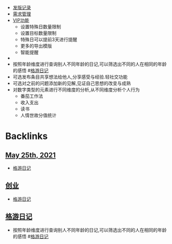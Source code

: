- [发版记录](<发版记录.md>)
- [需求管理](<需求管理.md>)
- [VIP功能](<VIP功能.md>)
    - 设置特殊日数量限制
    - 设置目标数量限制
    - 特殊日可以提前3天进行提醒
    - 更多的导出模版
    - 智能提醒
- 
- 按照年龄维度进行查询别人不同年龄的日记,可以筛选出不同的人在相同的年龄的感悟 #[格游日记](<格游日记.md>)
- 可选发布条目共享想法给他人,分享感受与经验.轻社交功能
- 可选对之前的问题添加新的见解,见证自己思想的改变与成熟
- 对数字类型的元素进行不同维度的分析,从不同维度分析个人行为
    - 番茄工作法
    - 收入支出
    - 读书
    - 人情世故分值统计

# Backlinks
## [May 25th, 2021](<May 25th, 2021.md>)
- [格游日记](<格游日记.md>)

## [创业](<创业.md>)
- [格游日记](<格游日记.md>)

## [格游日记](<格游日记.md>)
- 按照年龄维度进行查询别人不同年龄的日记,可以筛选出不同的人在相同的年龄的感悟 #[格游日记](<格游日记.md>)

